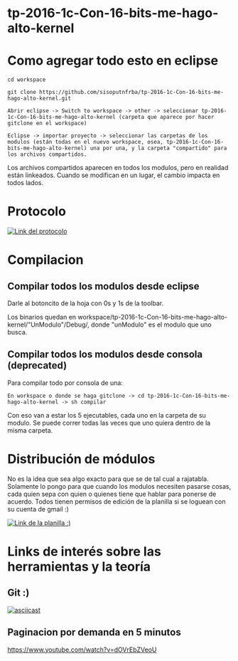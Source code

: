 # tp-2016-1c-Con-16-bits-me-hago-alto-kernel

# Como agregar todo esto en eclipse

    cd workspace

    git clone https://github.com/sisoputnfrba/tp-2016-1c-Con-16-bits-me-hago-alto-kernel.git

    Abrir eclipse -> Switch to workspace -> other -> seleccionar tp-2016-1c-Con-16-bits-me-hago-alto-kernel (carpeta que aparece por hacer gitclone en el workspace)

    Eclipse -> importar proyecto -> seleccionar las carpetas de los modulos (están todas en el nuevo workspace, osea, tp-2016-1c-Con-16-bits-me-hago-alto-kernel) una por una, y la carpeta "compartido" para los archivos compartidos.

Los archivos compartidos aparecen en todos los modulos, pero en realidad están linkeados. Cuando se modifican en un lugar, el cambio impacta en todos lados.

# Protocolo
[![Link del protocolo](https://github.com/sisoputnfrba/tp-2016-1c-Con-16-bits-me-hago-alto-kernel/wiki/Protocolo)](https://github.com/sisoputnfrba/tp-2016-1c-Con-16-bits-me-hago-alto-kernel/wiki/Protocolo)


# Compilacion

## Compilar todos los modulos desde eclipse
Darle al botoncito de la hoja con 0s y 1s de la toolbar.

Los binarios quedan en workspace/tp-2016-1c-Con-16-bits-me-hago-alto-kernel/"UnModulo"/Debug/, donde "unModulo" es el modulo que uno busca.


## Compilar todos los modulos desde consola (deprecated)
Para compilar todo por consola de una:

    En workspace o donde se haga gitclone -> cd tp-2016-1c-Con-16-bits-me-hago-alto-kernel -> sh compilar

Con eso van a estar los 5 ejecutables, cada uno en la carpeta de su modulo. Se puede correr todas las veces que uno quiera dentro de la misma carpeta.


# Distribución de módulos
No es la idea que sea algo exacto para que se de tal cual a rajatabla. Solamente lo pongo para que cuando los modulos necesiten pasarse cosas, cada quien sepa con quien o quienes tiene que hablar para ponerse de acuerdo. Todos tienen permisos de edición de la planilla si se loguean con su cuenta de gmail :)

[![Link de la planilla :)](https://docs.google.com/spreadsheets/d/1_3iUmtMuKK-n50n-ggTaDyBi7pzAeRoAmYej9HYjF7k/edit#gid=0)](https://docs.google.com/spreadsheets/d/1_3iUmtMuKK-n50n-ggTaDyBi7pzAeRoAmYej9HYjF7k/edit#gid=0)


# Links de interés sobre las herramientas y la teoría

## Git :)
[![asciicast](https://lh3.googleusercontent.com/-H6xZCx4HCeE/TqqR8Tp_5QI/AAAAAAAAe0w/5rpSC6gDi4A/w1565-h1124/EntendiendoGIT.png)](https://lh3.googleusercontent.com/-H6xZCx4HCeE/TqqR8Tp_5QI/AAAAAAAAe0w/5rpSC6gDi4A/w1565-h1124/EntendiendoGIT.png)

## Paginacion por demanda en 5 minutos
https://www.youtube.com/watch?v=dOVrEbZVeoU
